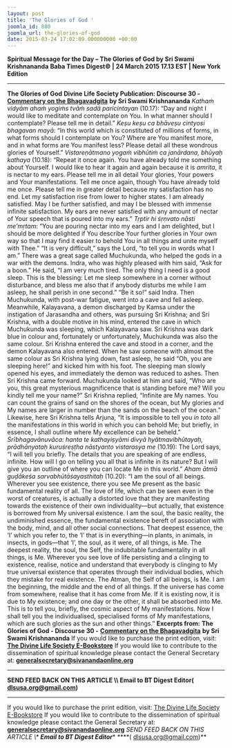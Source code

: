 ```yaml
---
layout: post
title: 'The Glories of God '
joomla_id: 880
joomla_url: the-glories-of-god
date: 2015-03-24 17:02:09.000000000 +00:00
---
```

**Spiritual Message for the Day – The Glories of God by Sri Swami Krishnananda**
**Baba Times Digest© | 24 March 2015 17.13 EST | New York Edition**
* * *
**The Glories of God**
**Divine Life Society Publication: Discourse 30 -** [**Commentary on the Bhagavadgita**](http://www.swami-krishnananda.org/bgita/bgita_30.html) **by Sri Swami Krishnananda**
_Kathaṁ vidyām ahaṁ yogiṁs tvāṁ sadā paricintayan_ (10.17): “Day and night I would like to meditate and contemplate on You. In what manner should I contemplate? Please tell me in detail.” _Keṣu keṣu ca bhāveṣu cintyosi bhagavan mayā_: “In this world which is constituted of millions of forms, in what forms should I contemplate on You? Where are You manifest more, and in what forms are You manifest less? Please detail all these wondrous glories of Yourself.”
_Vistareṇātmano yogaṁ vibhūtiṁ ca janārdana, bhūyaḥ kathaya_ (10.18): “Repeat it once again. You have already told me something about Yourself. I would like to hear it again and again because it is _amrita_, it is nectar to my ears. Please tell me in all detail Your glories, Your powers and Your manifestations. Tell me once again, though You have already told me once. Please tell me in greater detail because my satisfaction has no end. Let my satisfaction rise from lower to higher states. I am already satisfied. May I be further satisfied, and may I be blessed with immense infinite satisfaction. My ears are never satisfied with any amount of nectar of Your speech that is poured into my ears.” _Tṛptir hi śṛṇvato nāsti me’mṛtam_: “You are pouring nectar into my ears and I am delighted, but I should be more delighted if You describe Your further glories in Your own way so that I may find it easier to behold You in all things and unite myself with Thee.”
“It is very difficult,” says the Lord, “to tell you in words what I am.”
There was a great sage called Muchukunda, who helped the gods in a war with the demons. Indra, who was highly pleased with him said, “Ask for a boon.”
He said, “I am very much tired. The only thing I need is a good sleep. This is the blessing: Let me sleep somewhere in a corner without disturbance, and bless me also that if anybody disturbs me while I am asleep, he shall perish in one second.”
“Be it so!” said Indra.
Then Muchukunda, with post-war fatigue, went into a cave and fell asleep. Meanwhile, Kalayavana, a demon discharged by Kamsa under the instigation of Jarasandha and others, was pursuing Sri Krishna; and Sri Krishna, with a double motive in his mind, entered the cave in which Muchukunda was sleeping, which Kalayavana saw.
Sri Krishna was dark blue in colour and, fortunately or unfortunately, Muchukunda was also the same colour. Sri Krishna entered the cave and stood in a corner, and the demon Kalayavana also entered. When he saw someone with almost the same colour as Sri Krishna lying down, fast asleep, he said “Oh, you are sleeping here!” and kicked him with his foot. The sleeping man slowly opened his eyes, and immediately the demon was reduced to ashes.
Then Sri Krishna came forward. Muchukunda looked at him and said, “Who are you, this great mysterious magnificence that is standing before me? Will you kindly tell me your name?”
Sri Krishna replied, “Infinite are My names. You can count the grains of sand on the shores of the ocean, but My glories and My names are larger in number than the sands on the beach of the ocean.”
Likewise, here Sri Krishna tells Arjuna, “It is impossible to tell you _in toto_ all the manifestations in this world in which you can behold Me; but briefly, in essence, I shall outline where My excellence can be beheld.”
_Śrībhagavānuvāca: hanta te kathayiṣyāmi divyā hyātmavibhūtayaḥ, prādhānyataḥ kuruśreṣṭha nāstyanto vistarasya me_ (10.19): The Lord says, “I will tell you briefly. The details that you are speaking of are endless, infinite. How will I go on telling you all that is infinite in its nature? But I will give you an outline of where you can locate Me in this world.”
_Aham ātmā guḍākeśa sarvabhūtāśayasthitaḥ_ (10.20): “I am the soul of all beings. Wherever you see existence, there you see Me present as the basic fundamental reality of all. The love of life, which can be seen even in the worst of creatures, is actually a distorted love that they are manifesting towards the existence of their own individuality—but actually, that existence is borrowed from My universal existence. I am the soul, the basic reality, the undiminished essence, the fundamental existence bereft of association with the body, mind, and all other social connections. That deepest essence, the ‘I’ which you refer to, the ‘I’ that is in everything—in plants, in animals, in insects, in gods—that ‘I’, the soul, as it were, of all things, is Me. The deepest reality, the soul, the Self, the indubitable fundamentality in all things, is Me. Wherever you see love of life persisting and a clinging to existence, realise, notice and understand that everybody is clinging to My true universal existence that operates through their individual bodies, which they mistake for real existence. The Atman, the Self of all beings, is Me. I am the beginning, the middle and the end of all things. If the universe has come from somewhere, realise that it has come from Me. If it is existing now, it is due to My existence; and one day or the other, it shall be absorbed into Me. This is to tell you, briefly, the cosmic aspect of My manifestations. Now I shall tell you the individualised, specialised forms of My manifestations, which are such glories as the sun and other things.”
**Excerpts from:**  **The Glories of God - Discourse 30 -** [**Commentary on the Bhagavadgita**](http://www.swami-krishnananda.org/bgita/bgita_30.html) **by Sri Swami Krishnananda**
If you would like to purchase the print edition, visit: **[The Divine Life Society E-Bookstore](http://www.dlshq.org/download/download.htm)**
If you would like to contribute to the dissemination of spiritual knowledge please contact the General Secretary at: [](mailto:%20%3Cscript%20type=%27text/javascript%27%3E%20%3C%21--%20var%20prefix%20=%20%27ma%27%20+%20%27il%27%20+%20%27to%27;%20var%20path%20=%20%27hr%27%20+%20%27ef%27%20+%20%27=%27;%20var%20addy57016%20=%20%27generalsecretary%27%20+%20%27@%27;%20addy57016%20=%20addy57016%20+%20%27sivanandaonline%27%20+%20%27.%27%20+%20%27org%27;%20document.write%28%27%3Ca%20%27%20+%20path%20+%20%27%5C%27%27%20+%20prefix%20+%20%27:%27%20+%20addy57016%20+%20%27%5C%27%3E%27%29;%20document.write%28addy57016%29;%20document.write%28%27%3C%5C/a%3E%27%29;%20//--%3E%5Cn%20%3C/script%3E%3Cscript%20type=%27text/javascript%27%3E%20%3C%21--%20document.write%28%27%3Cspan%20style=%5C%27display:%20none;%5C%27%3E%27%29;%20//--%3E%20%3C/script%3EThis%20email%20address%20is%20being%20protected%20from%20spambots.%20You%20need%20JavaScript%20enabled%20to%20view%20it.%20%3Cscript%20type=%27text/javascript%27%3E%20%3C%21--%20document.write%28%27%3C/%27%29;%20document.write%28%27span%3E%27%29;%20//--%3E%20%3C/script%3E?subject=Contribution%20to%20Dissemination%20of%20Spiritual%20Knowledge) **generalsecretary@sivanandaonline.org**
****
**SEND FEED BACK ON THIS ARTICLE \\\ Email to BT Digest Editor[](mailto:%20%3Cscript%20type=%27text/javascript%27%3E%20%3C%21--%20var%20prefix%20=%20%27ma%27%20+%20%27il%27%20+%20%27to%27;%20var%20path%20=%20%27hr%27%20+%20%27ef%27%20+%20%27=%27;%20var%20addy72654%20=%20%27dlsusa.org%27%20+%20%27@%27;%20addy72654%20=%20addy72654%20+%20%27gmail%27%20+%20%27.%27%20+%20%27com%27;%20document.write%28%27%3Ca%20%27%20+%20path%20+%20%27%5C%27%27%20+%20prefix%20+%20%27:%27%20+%20addy72654%20+%20%27%5C%27%3E%27%29;%20document.write%28addy72654%29;%20document.write%28%27%3C%5C/a%3E%27%29;%20//--%3E%5Cn%20%3C/script%3E%3Cscript%20type=%27text/javascript%27%3E%20%3C%21--%20document.write%28%27%3Cspan%20style=%5C%27display:%20none;%5C%27%3E%27%29;%20//--%3E%20%3C/script%3EThis%20email%20address%20is%20being%20protected%20from%20spambots.%20You%20need%20JavaScript%20enabled%20to%20view%20it.%20%3Cscript%20type=%27text/javascript%27%3E%20%3C%21--%20document.write%28%27%3C/%27%29;%20document.write%28%27span%3E%27%29;%20//--%3E%20%3C/script%3E?subject=DLS%20Posts)( [dlsusa.org@gmail.com](mailto:dlsusa.org@gmail.com))**
* * *
  
If you would like to purchase the print edition, visit: [The Divine Life Society E-Bookstore](http://www.dlshq.org/download/download.htm)
If you would like to contribute to the dissemination of spiritual knowledge please contact the General Secretary at: **[generalsecretary@sivanandaonline.org](mailto:generalsecretary@sivanandaonline.org)**
**SEND FEED BACK ON THIS ARTICLE \\\**  **Email to BT Digest Editor**** [](mailto:%20%3Cscript%20type=%27text/javascript%27%3E%20%3C%21--%20var%20prefix%20=%20%27ma%27%20+%20%27il%27%20+%20%27to%27;%20var%20path%20=%20%27hr%27%20+%20%27ef%27%20+%20%27=%27;%20var%20addy72654%20=%20%27dlsusa.org%27%20+%20%27@%27;%20addy72654%20=%20addy72654%20+%20%27gmail%27%20+%20%27.%27%20+%20%27com%27;%20document.write%28%27%3Ca%20%27%20+%20path%20+%20%27%5C%27%27%20+%20prefix%20+%20%27:%27%20+%20addy72654%20+%20%27%5C%27%3E%27%29;%20document.write%28addy72654%29;%20document.write%28%27%3C%5C/a%3E%27%29;%20//--%3E%5Cn%20%3C/script%3E%3Cscript%20type=%27text/javascript%27%3E%20%3C%21--%20document.write%28%27%3Cspan%20style=%5C%27display:%20none;%5C%27%3E%27%29;%20//--%3E%20%3C/script%3EThis%20email%20address%20is%20being%20protected%20from%20spambots.%20You%20need%20JavaScript%20enabled%20to%20view%20it.%20%3Cscript%20type=%27text/javascript%27%3E%20%3C%21--%20document.write%28%27%3C/%27%29;%20document.write%28%27span%3E%27%29;%20//--%3E%20%3C/script%3E?subject=DLS%20Posts)****( [dlsusa.org@gmail.com](mailto:dlsusa.org@gmail.com))**  
